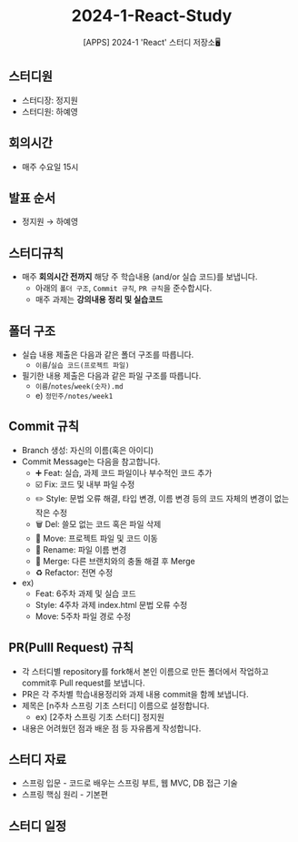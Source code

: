 <h1 align="center">2024-1-React-Study</h1>
<p align="center">[APPS] 2024-1 'React' 스터디 저장소🖥️</p>


## 스터디원

- 스터디장: 정지원
- 스터디원: 하예영

## 회의시간

- 매주 수요일 15시

## 발표 순서

- 정지원 → 하예영

## 스터디규칙

- 매주 **회의시간 전까지** 해당 주 학습내용 (and/or 실습 코드)를 보냅니다.
    - 아래의 `폴더 구조`, `Commit 규칙`, `PR 규칙`을 준수합시다.
    - 매주 과제는 **강의내용 정리 및 실습코드**

## 폴더 구조

- 실습 내용 제출은 다음과 같은 폴더 구조를 따릅니다.
    - `이름`/`실습 코드(프로젝트 파일)`
- 필기한 내용 제출은 다음과 같은 파일 구조를 따릅니다.
    - `이름`/`notes`/`week(숫자).md`
    - e) `정민주/notes/week1`

## Commit 규칙

- Branch 생성: 자신의 이름(혹은 아이디)
- Commit Message는 다음을 참고합니다.
    - ➕ Feat: 실습, 과제 코드 파일이나 부수적인 코드 추가
    - ☑️ Fix: 코드 및 내부 파일 수정
    - ✏️ Style: 문법 오류 해결, 타입 변경, 이름 변경 등의 코드 자체의 변경이 없는 작은 수정
    - 🗑️ Del: 쓸모 없는 코드 혹은 파일 삭제
    - 🚚 Move: 프로젝트 파일 및 코드 이동
    - 📛 Rename: 파일 이름 변경
    - 🔀 Merge: 다른 브랜치와의 충돌 해결 후 Merge
    - ♻️ Refactor: 전면 수정
- ex)
    - Feat: 6주차 과제 및 실습 코드
    - Style: 4주차 과제 index.html 문법 오류 수정
    - Move: 5주차 파일 경로 수정

## PR(Pulll Request) 규칙

- 각 스터디별 repository를 fork해서 본인 이름으로 만든 폴더에서 작업하고 commit후 Pull request를 보냅니다.
- PR은 각 주차별 학습내용정리와 과제 내용 commit을 함께 보냅니다.
- 제목은 [n주차 스프링 기초 스터디] 이름으로 설정합니다.
    - ex) [2주차 스프링 기초 스터디] 정지원
- 내용은 어려웠던 점과 배운 점 등 자유롭게 작성합니다.

## 스터디 자료

- 스프링 입문 - 코드로 배우는 스프링 부트, 웹 MVC, DB 접근 기술
- 스프링 핵심 원리 - 기본편
  

## 스터디 일정

